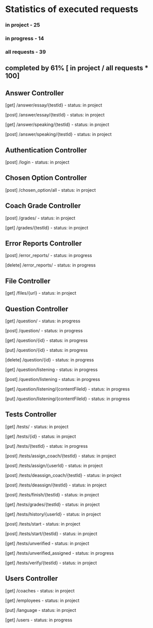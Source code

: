# Statistics of executed requests

### in project   - 25
### in progress  - 14
### all requests - 39

## completed by 61% [ in project / all requests * 100]


## Answer Controller 
  [get] /answer/essay/{testId}     - status: in project
  
  [post] /answer/essay/{testId}    - status: in project

  [get] /answer/speaking/{testId}  - status: in project
  
  [post] /answer/speaking/{testId} - status: in project

## Authentication Controller
  [post] /login - status: in project

## Chosen Option Controller
  [post] /chosen_option/all - status: in project

## Coach Grade Controller
  [post] /grades/        - status: in project
  
  [get] /grades/{testId} - status: in project

## Error Reports Controller
  [post] /error_reports/   - status: in progress
  
  [delete] /error_reports/ - status: in progress

## File Controller
  [get] /files/{url} - status: in project

## Question Controller
  [get]  /question/          - status: in progress
  
  [post] /question/          - status: in progress
  
  [get]  /question/{id}      - status: in progress
  
  [put]  /question/{id}      - status: in progress
  
  [delete]  /question/{id}   - status: in progress

  [get] /question/listening  - status: in progress
  
  [post] /question/listening - status: in progress

  [get] /question/listening/{contentFileId} - status: in progress
  
  [put] /question/listening/{contentFileId} - status: in progress

## Tests Controller
  [get] /tests/         - status: in project
  
  [get] /tests/{id}     - status: in project
  
  [put] /tests/{testId} - status: in progress

  [post] /tests/assign_coach/{testId}   - status: in project
  
  [post] /tests/assign/{userId}         - status: in project

  [post] /tests/deassign_coach/{testId} - status: in project
  
  [post] /tests/deassign/{testId}       - status: in project

  [post] /tests/finish/{testId}  - status: in project
  
  [get]  /tests/grades/{testId}  - status: in project
  
  [get]  /tests/history/{userId} - status: in project

  [post] /tests/start          - status: in project
  
  [post] /tests/start/{testId} - status: in project

  [get] /tests/unverified          - status: in project
  
  [get] /tests/unverified_assigned - status: in progress
  
  [get] /tests/verify/{testId}     - status: in project

## Users Controller
  [get] /coaches   - status: in project
  
  [get] /employees - status: in project 
  
  [put] /language  - status: in project
  
  [get] /users     - status: in progress




